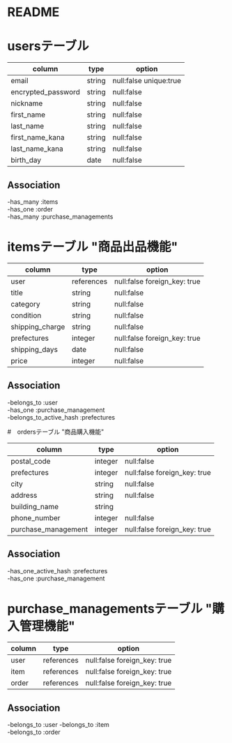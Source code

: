 # README

# usersテーブル　　

|        column      |   type   |         option          |
|--------------------|----------|------------------------ |
| email              |  string  | null:false unique:true  |
| encrypted_password |  string  | null:false              |
| nickname           |  string  | null:false              |
| first_name         |  string  | null:false              |
| last_name          |  string  | null:false              |
| first_name_kana    |  string  | null:false              |
| last_name_kana     |  string  | null:false              |
| birth_day          |   date   | null:false              |

## Association
-has_many :items  
-has_one :order  
-has_many :purchase_managements  

# itemsテーブル "商品出品機能"

|          column         |     type     |            option            |
|-------------------------|--------------|------------------------------|
| user                    |  references  | null:false foreign_key: true |
| title                   |    string    | null:false                   |
| category                |    string    | null:false                   |
| condition               |    string    | null:false                   |
| shipping_charge         |    string    | null:false                   |
| prefectures             |   integer    | null:false foreign_key: true |
| shipping_days           |     date     | null:false                   |
| price                   |    integer   | null:false                   |

## Association
-belongs_to :user  
-has_one :purchase_management  
-belongs_to_active_hash :prefectures
<!-- -has_many :comments   -->

#　ordersテーブル "商品購入機能"

|          column         |     type     |            option            |
|-------------------------|--------------|------------------------------|
| postal_code             |   integer    | null:false                   |
| prefectures             |   integer    | null:false foreign_key: true |
| city                    |    string    | null:false                   |
| address                 |    string    | null:false                   |
| building_name           |    string    |                              |
| phone_number            |   integer    | null:false                   |
| purchase_management     |   integer    | null:false foreign_key: true |


## Association  
-has_one_active_hash :prefectures  
-has_one :purchase_management  
<!-- -belongs_to :item   -->

# purchase_managementsテーブル "購入管理機能"

|          column         |     type     |            option            |
|-------------------------|--------------|------------------------------|
| user                    |  references  | null:false foreign_key: true |
| item                    |  references  | null:false foreign_key: true |
| order                   |  references  | null:false foreign_key: true |

## Association  
-belongs_to :user 
-belongs_to :item  
-belongs_to :order


<!-- ## Association
-belongs_to :user  
-belongs_to :items   -->



